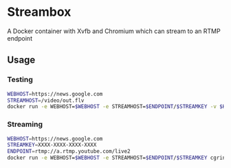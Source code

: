 # Streambox
A Docker container with Xvfb and Chromium which can stream to an RTMP endpoint

## Usage

### Testing
```sh
WEBHOST=https://news.google.com
STREAMHOST=/video/out.flv
docker run -e WEBHOST=$WEBHOST -e STREAMHOST=$ENDPOINT/$STREAMKEY -v $HOME/Desktop:/video cgrinker/streambox
```

### Streaming
```sh
WEBHOST=https://news.google.com
STREAMKEY=XXXX-XXXX-XXXX-XXXX
ENDPOINT=rtmp://a.rtmp.youtube.com/live2
docker run -e WEBHOST=$WEBHOST -e STREAMHOST=$ENDPOINT/$STREAMKEY cgrinker/streambox
```
